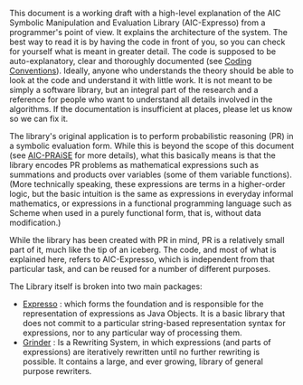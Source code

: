 This document is a working draft with a high-level explanation of the AIC Symbolic Manipulation and Evaluation Library (AIC-Expresso) from a programmer's point of view. It explains the architecture of the system. The best way to read it is by having the code in front of you, so you can check for yourself what is meant in greater detail. The code is supposed to be auto-explanatory, clear and thoroughly documented (see [Coding Conventions](CodingConventions.md)). Ideally, anyone who understands the theory should be able to look at the code and understand it with little work. It is not meant to be simply a software library, but an integral part of the research and a reference for people who want to understand all details involved in the algorithms. If the documentation is insufficient at places, please let us know so we can fix it.

The library's original application is to perform probabilistic reasoning (PR) in a symbolic evaluation form. While this is beyond the scope of this document (see [AIC-PRAiSE](http://code.google.com/p/aic-praise/) for more details), what this basically means is that the library encodes PR problems as mathematical expressions such as summations and products over variables (some of them variable functions). (More technically speaking, these expressions are terms in a higher-order logic, but the basic intuition is the same as expressions in everyday informal mathematics, or expressions in a functional programming language such as Scheme when used in a purely functional form, that is, without data modification.)

While the library has been created with PR in mind, PR is a relatively small part of it, much like the tip of an iceberg. The code, and most of what is explained here, refers to AIC-Expresso, which is independent from that particular task, and can be reused for a number of different purposes.

The Library itself is broken into two main packages:
  * [Expresso](ExpressoOverview.md) : which forms the foundation and is responsible for the representation of expressions as Java Objects. It is a basic library that does not commit to a particular string-based representation syntax for expressions, nor to any particular way of processing them.
  * [Grinder](GrinderOverview.md) : Is a Rewriting System, in which expressions (and parts of expressions) are iteratively rewritten until no further rewriting is possible. It contains a large, and ever growing, library of general purpose rewriters.